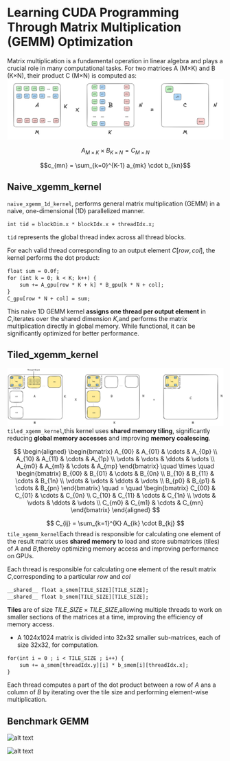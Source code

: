 # Learning CUDA Programming Through Matrix Multiplication (GEMM) Optimization

Matrix multiplication is a fundamental operation in linear algebra and plays a crucial role in many computational tasks. For two matrices A (M×K) and B (K×N), their product C (M×N) is computed as:
![alt text](media/mat_mul.png)

$$A_{M \times K} \times B_{K \times N} = C_{M \times N}$$

$$c_{mn} = \sum_{k=0}^{K-1} a_{mk} \cdot b_{kn}$$

## Naive_xgemm_kernel
``naive_xgemm_1d_kernel``, performs general matrix multiplication (GEMM) in a naive, one-dimensional (1D) parallelized manner.
```
int tid = blockDim.x * blockIdx.x + threadIdx.x;
```
``tid`` represents the global thread index across all thread blocks.

For each valid thread corresponding to an output element $C[row,col]$, the kernel performs the dot product:
```
float sum = 0.0f;
for (int k = 0; k < K; k++) {
    sum += A_gpu[row * K + k] * B_gpu[k * N + col];
}
C_gpu[row * N + col] = sum;
```
This naive 1D GEMM kernel **assigns one thread per output element** in $C$,iterates over the shared dimension $K$,and performs the matrix multiplication directly in global memory. While functional, it can be significantly optimized for better performance.

## Tiled_xgemm_kernel
![alt text](media/tiled_matrix.png)
``tiled_xgemm_kernel``,this kernel uses **shared memory tiling**, significantly reducing **global memory accesses** and improving **memory coalescing**. 

$$
\begin{aligned}
\begin{bmatrix} 
A_{00} & A_{01} & \cdots & A_{0p} \\
A_{10} & A_{11} & \cdots & A_{1p} \\
\vdots & \vdots & \ddots & \vdots \\
A_{m0} & A_{m1} & \cdots & A_{mp} 
\end{bmatrix} 
\quad \times 
\quad 
\begin{bmatrix} 
B_{00} & B_{01} & \cdots & B_{0n} \\
B_{10} & B_{11} & \cdots & B_{1n} \\
\vdots & \vdots & \ddots & \vdots \\
B_{p0} & B_{p1} & \cdots & B_{pn} 
\end{bmatrix}
\quad = 
\quad
\begin{bmatrix} 
C_{00} & C_{01} & \cdots & C_{0n} \\
C_{10} & C_{11} & \cdots & C_{1n} \\
\vdots & \vdots & \ddots & \vdots \\
C_{m0} & C_{m1} & \cdots & C_{mn} 
\end{bmatrix}
\end{aligned}
$$

$$
C_{ij} = \sum_{k=1}^{K} A_{ik} \cdot B_{kj}
$$
```tile_xgemm_kernel```Each thread is responsible for calculating one element of the result matrix uses **shared memory** to load and store submatrices (tiles) of $A$ and $B$,thereby optimizing memory access and improving performance on GPUs.

Each thread is responsible for calculating one element of the result matrix $C$,corresponding to a particular $row$ and $col$ 
```
__shared__ float a_smem[TILE_SIZE][TILE_SIZE];
__shared__ float b_smem[TILE_SIZE][TILE_SIZE];
```
**Tiles** are of size $TILE\_SIZE \times TILE\_SIZE$,allowing multiple threads to work on smaller sections of the matrices at a time, improving the efficiency of memory access.

- A 1024x1024 matrix is divided into 32x32 smaller sub-matrices, each of size 32x32, for computation.

```
for(int i = 0 ; i < TILE_SIZE ; i++) {
    sum += a_smem[threadIdx.y][i] * b_smem[i][threadIdx.x];
}
```

Each thread computes a part of the dot product between a row of $A$ ans a column of $B$ by iterating over the tile size and performing element-wise multiplication.
## Benchmark GEMM
![alt text](media/performance_comparison.png)

![alt text](media/relative_performance.png)